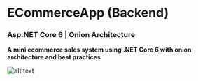 # ECommerceApp (Backend)

### Asp.NET Core 6 | Onion Architecture
**A mini ecommerce sales system using .NET Core 6 with onion architecture and best practices**


![alt text](https://i.ibb.co/MDgQD2f/Nedir-Bu-Onion-Architecture-1.png)
